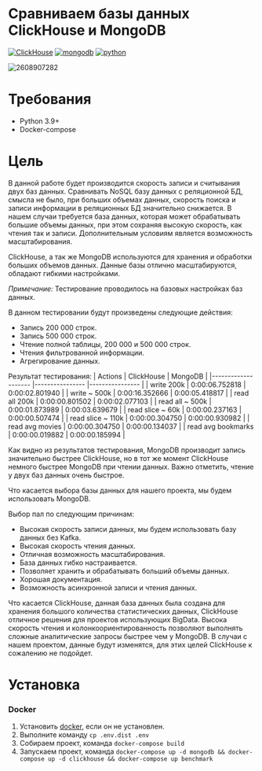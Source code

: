 # Сравниваем базы данных ClickHouse и MongoDB
[![ClickHouse](https://img.shields.io/badge/-ClickHouse-464646?style=flat-square&logo=ClickHouse)](https://clickhouse.com/)
[![mongodb](https://img.shields.io/badge/-mongodb-464646?style=flat-square&logo=mongodb)](https://www.mongodb.com/)
[![python](https://img.shields.io/badge/-python-464646?style=flat-square&logo=python)](https://www.python.org/)


![2608907282](https://user-images.githubusercontent.com/68146917/182671381-acfa90bc-3734-4dc8-847f-5219f0f99310.jpeg)

Требования
===

- Python 3.9+
- Docker-compose

Цель
===

В данной работе будет производится скорость записи и считывания двух баз данных. Сравнивать NoSQL базу данных с реляционной БД, смысла не было, при больших объемах данных, скорость поиска и записи информации в реляционных БД значительно снижается. В нашем случаи требуется база данных, которая может обрабатывать большие объемы данных, при этом сохраняя высокую скорость, как чтения так и записи. Дополнительным условиям является возможность масштабирования.

ClickHouse, а так же MongoDB используются для хранения и обработки больших объемов данных. Данные базы отлично масштабируются, обладают гибкими настройками.

*Примечание:* Тестирование проводилось на базовых настройках баз данных.

В данном тестировании будут произведены следующие действия:
- Запись 200 000 строк.
- Запись 500 000 строк.
- Чтение полной таблицы, 200 000 и 500 000 строк.
- Чтения фильтрованной информации.
- Агрегирование данных.

Результат тестирования:
| Actions            	| ClickHouse     	| MongoDB        	|
|--------------------	|----------------	|----------------	|
| write 200k         	| 0:00:06.752818 	| 0:00:02.801940 	|
| write ~ 500k       	| 0:00:16.352666 	| 0:00:05.418817 	|
| read all 200k      	| 0:00:00.801502 	| 0:00:02.077103 	|
| read all ~ 500k    	| 0:00:01.873989 	| 0:00:03.639679 	|
| read slice ~ 60k   	| 0:00:00.237163 	| 0:00:00.507474 	|
| read slice ~ 110k  	| 0:00:00.304750 	| 0:00:00.930982 	|
| read avg movies    	| 0:00:00.304750 	| 0:00:00.134037 	|
| read avg bookmarks 	| 0:00:00.019882 	| 0:00:00.185994 	|

Как видно из результатов тестирования, MongoDB производит запись значительно быстрее ClickHouse, но в тот же момент ClickHouse немного быстрее MongoDB при чтении данных. Важно отметить, чтение у двух баз данных очень быстрое.

Что касается выбора базы данных для нашего проекта, мы будем использовать MongoDB.

Выбор пал по следующим причинам:
- Высокая скорость записи данных, мы будем использовать базу данных без Kafka.
- Высокая скорость чтения данных.
- Отличная возможность масштабирования.
- База данных гибко настраивается.
- Позволяет хранить и обрабатывать больший объемы данных.
- Хорошая документация.
- Возможность асинхронной записи и чтения данных.

Что касается ClickHouse, данная база данных была создана для хранения большого количества статистических данных, ClickHouse отличное решения для проектов использующих BigData. Высока скорость чтения и колонкоориентированность позволяют выполнять сложные аналитические запросы быстрее чем у MongoDB. В случаи с нашем проектом, данные будут изменятся, для этих целей ClickHouse к сожалению не подойдет.

Установка
===

### Docker
1. Установить [docker](https://docs.docker.com/engine/installation/), если он не установлен.
2. Выполните команду `cp .env.dist .env`
3. Собираем проект, команда `docker-compose build`
4. Запускаем проект, команда `docker-compose up -d mongodb && docker-compose up -d clickhouse && docker-compose up benchmark`


